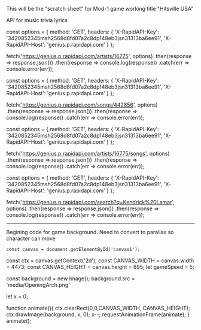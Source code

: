 This will be the "scratch sheet" for Mod-1 game working title "Hitsville USA"



API for music trivia lyrics

const options = {
	method: 'GET',
	headers: {
		'X-RapidAPI-Key': '3420852345msh2568d8fd07a2c8dp148eb3jsn31313ba6ee91',
		'X-RapidAPI-Host': 'genius.p.rapidapi.com'
	}
};

fetch('https://genius.p.rapidapi.com/artists/16775', options)
	.then(response => response.json())
	.then(response => console.log(response))
	.catch(err => console.error(err));


const options = {
	method: 'GET',
	headers: {
		'X-RapidAPI-Key': '3420852345msh2568d8fd07a2c8dp148eb3jsn31313ba6ee91',
		'X-RapidAPI-Host': 'genius.p.rapidapi.com'
	}
};

fetch('https://genius.p.rapidapi.com/songs/442856', options)
	.then(response => response.json())
	.then(response => console.log(response))
	.catch(err => console.error(err));



  const options = {
	method: 'GET',
	headers: {
		'X-RapidAPI-Key': '3420852345msh2568d8fd07a2c8dp148eb3jsn31313ba6ee91',
		'X-RapidAPI-Host': 'genius.p.rapidapi.com'
	}
};

fetch('https://genius.p.rapidapi.com/artists/16775/songs', options)
	.then(response => response.json())
	.then(response => console.log(response))
	.catch(err => console.error(err));



const options = {
	method: 'GET',
	headers: {
		'X-RapidAPI-Key': '3420852345msh2568d8fd07a2c8dp148eb3jsn31313ba6ee91',
		'X-RapidAPI-Host': 'genius.p.rapidapi.com'
	}
};

fetch('https://genius.p.rapidapi.com/search?q=Kendrick%20Lamar', options)
	.then(response => response.json())
	.then(response => console.log(response))
	.catch(err => console.error(err));

    
**********************************************************************************************************************************************************************************************************

Begining code for game background.  Need to convert to parallax so character can move


    const canvas = document.getElementById('canvas1');
const ctx = canvas.getContext('2d');
const CANVAS_WIDTH = canvas.width = 4473;
const CANVAS_HEIGHT = canvas.height = 895;
let gameSpeed = 5;


const background = new Image();
background.src = 'media/OpeningArch.png'

let x = 0;

function animate(){
    ctx.clearRect(0,0,CANVAS_WIDTH, CANVAS_HEIGHT);
    ctx.drawImage(background, x, 0);
    x--;
    requestAnimationFrame(animate);
}
animate();